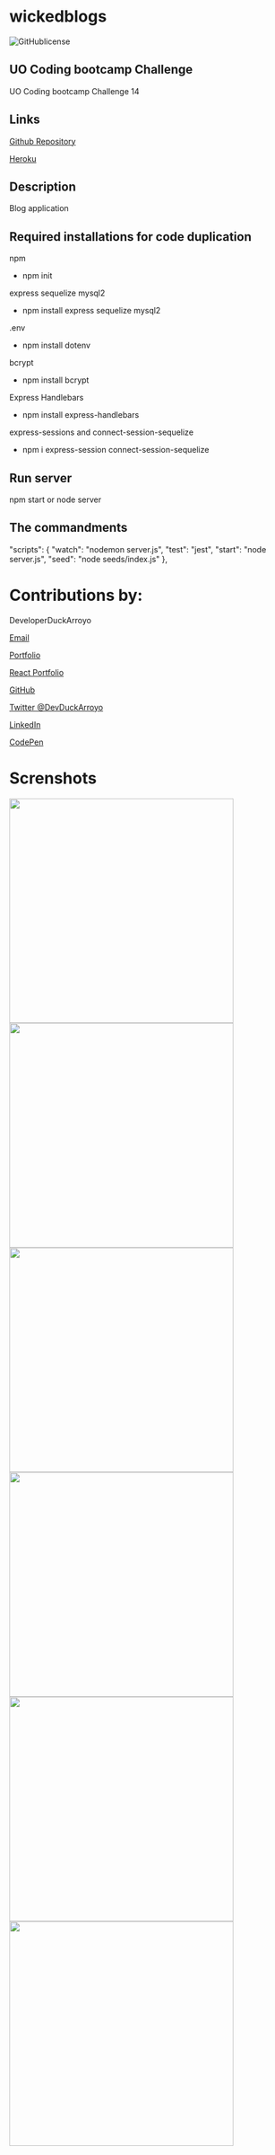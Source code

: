 # wickedblogs 

![GitHublicense](https://img.shields.io/npm/l/express?style=for-the-badge)

## UO Coding bootcamp Challenge

UO Coding bootcamp Challenge 14

## Links

[Github Repository](HTTPS://github.com/DuckArroyo/wickedblogs)

[Heroku](https://sleepy-caverns-39452.herokuapp.com/)

## Description

Blog application

## Required installations for code duplication

npm

- npm init

express
sequelize
mysql2

- npm install express sequelize mysql2

.env

- npm install dotenv

bcrypt

- npm install bcrypt

Express Handlebars

- npm install express-handlebars

express-sessions and connect-session-sequelize

- npm i express-session connect-session-sequelize

## Run server

npm start or node server

## The commandments

"scripts": {
"watch": "nodemon server.js",
"test": "jest",
"start": "node server.js",
"seed": "node seeds/index.js"
},

# Contributions by:

DeveloperDuckArroyo

[Email](mailto:DeveloperDuckArroyo@gmail.com)

[Portfolio](https://github.com/DuckArroyo/portfolio)

[React Portfolio](http://DuckArroyo.github.io/reactPortfolio)

[GitHub](https://github.com/DuckArroyo)

[Twitter @DevDuckArroyo](https://twitter.com/DevDuckArroyo)

[LinkedIn](https://www.linkedin.com/in/duckarroyo)

[CodePen](https://codepen.io/DeveloperDuckArroyo)

# Screnshots

<img src="./public/assets/afrontpage.png" style="width: 400px">

<img src="./public/assets/bdashboard1.png" style="width: 400px">

<img src="./public/assets/bdashboard2.png" style="width: 400px">

<img src="./public/assets/blogin.png" style="width: 400px">

<img src="./public/assets/cEditpost.png" style="width: 400px">

<img src="./public/assets/dPopulatedfrontpage.png" style="width: 400px">
